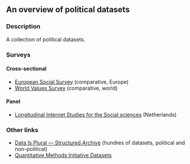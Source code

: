 An overview of political datasets
---

### Description

A collection of political datasets.

### Surveys

#### Cross-sectional

- [European Social Survey](http://www.europeansocialsurvey.org/) (comparative, Europe)
- [World Values Survey](http://www.worldvaluessurvey.org/wvs.jsp) (comparative, world)

#### Panel

- [Longitudinal Internet Studies for the Social sciences](https://www.lissdata.nl/) (Netherlands)

### Other links

- [Data Is Plural — Structured Archive](https://docs.google.com/spreadsheets/d/1wZhPLMCHKJvwOkP4juclhjFgqIY8fQFMemwKL2c64vk/edit#gid=0) (hundres of datasets, political and non-political)
- [Quantitative Methods Initiative Datasets](http://www.quantitativemethods.ac.uk/datasets/)
